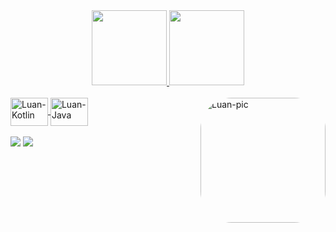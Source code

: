 <div align="center">
  <a href="https://github.com/LuanCasarotto">
  <img height="120em" src="https://github-readme-stats.vercel.app/api?username=LuanCasarotto&show_icons=true&theme=dark&include_all_commits=true&count_private=true"/>
  <img height="120em" src="https://github-readme-stats.vercel.app/api/top-langs/?username=LuanCasarotto&layout=compact&langs_count=7&theme=dark"/>
</div>
  
  <div style="display: inline_block"><br>
  <img align="center" alt="Luan-Kotlin" height="45" width="60" src="https://cdn.jsdelivr.net/gh/devicons/devicon/icons/kotlin/kotlin-original.svg">
  <img align="center" alt="Luan-Java" height="45" width="60" src="https://cdn.jsdelivr.net/gh/devicons/devicon/icons/java/java-original.svg">
  <img align="right" alt="Luan-pic" height="200" style="border-radius:50px;" src="https://i.imgur.com/vU3JTB6.gif">
</div>

  </br>
  
<div> 
  <a href="https://www.instagram.com/luanmenegatti_/" target="_blank"><img src="https://img.shields.io/badge/-Instagram-%23E4405F?style=for-the-badge&logo=instagram&logoColor=white"           target="_blank"></a>
  <a href="www.linkedin.com/in/luan-casarotto" target="_blank"><img src="https://img.shields.io/badge/-LinkedIn-%230077B5?style=for-the-badge&logo=linkedin&logoColor=white"       target="_blank"></a> 
</div>

